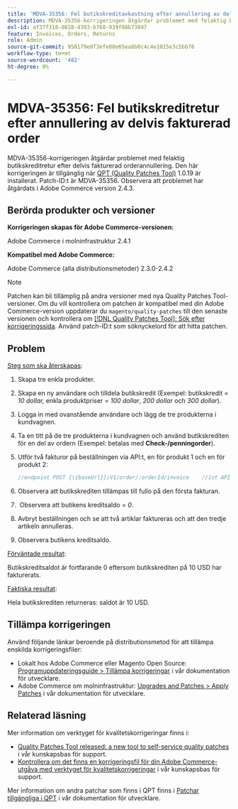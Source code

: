 ```yaml
---
title: 'MDVA-35356: Fel butikskreditavkastning efter annullering av delvis fakturerad order'
description: MDVA-35356-korrigeringen åtgärdar problemet med felaktig butikskreditretur efter delvis fakturerad orderannullering. Den här korrigeringen är tillgänglig när [QPT-verktyget (Quality Patches Tool)](/help/announcements/adobe-commerce-announcements/magento-quality-patches-released-new-tool-to-self-serve-quality-patches.md) 1.0.19 är installerat. Patch-ID:t är MDVA-35356. Observera att problemet har åtgärdats i Adobe Commerce version 2.4.3.
exl-id: af37f318-0818-4393-b768-939f08b73847
feature: Invoices, Orders, Returns
role: Admin
source-git-commit: 958179e0f3efe08e65ea8b0c4c4e1015e3c5bb76
workflow-type: tm+mt
source-wordcount: '482'
ht-degree: 0%

---
```


# MDVA-35356: Fel butikskreditretur efter annullering av delvis fakturerad order

MDVA-35356-korrigeringen åtgärdar problemet med felaktig butikskreditretur efter delvis fakturerad orderannullering. Den här korrigeringen är tillgänglig när [QPT (Quality Patches Tool)](/help/announcements/adobe-commerce-announcements/magento-quality-patches-released-new-tool-to-self-serve-quality-patches.md) 1.0.19 är installerat. Patch-ID:t är MDVA-35356. Observera att problemet har åtgärdats i Adobe Commerce version 2.4.3.

## Berörda produkter och versioner

**Korrigeringen skapas för Adobe Commerce-versionen:**

Adobe Commerce i molninfrastruktur 2.4.1

**Kompatibel med Adobe Commerce:**

Adobe Commerce (alla distributionsmetoder) 2.3.0-2.4.2

>[!NOTE]
>
>Patchen kan bli tillämplig på andra versioner med nya Quality Patches Tool-versioner. Om du vill kontrollera om patchen är kompatibel med din Adobe Commerce-version uppdaterar du `magento/quality-patches` till den senaste versionen och kontrollera om [[!DNL Quality Patches Tool]: Sök efter korrigeringssida](https://devdocs.magento.com/quality-patches/tool.html#patch-grid). Använd patch-ID:t som söknyckelord för att hitta patchen.

## Problem

<u>Steg som ska återskapas</u>:

1. Skapa tre enkla produkter.
1. Skapa en ny användare och tilldela butikskredit (Exempel: butikskredit = *10 dollar,* enkla produktpriser = *100 dollar*, *200 dollar* och *300 dollar*).
1. Logga in med ovanstående användare och lägg de tre produkterna i kundvagnen.
1. Ta en titt på de tre produkterna i kundvagnen och använd butikskrediten för en del av ordern (Exempel: betalas med **Check-/penningorder**).
1. Utför två fakturor på beställningen via API:t, en för produkt 1 och en för produkt 2:

   ```php
   //endpoint POST {\{baseUrl}}/V1/order/:orderId/invoice    //1st API call:    {    "capture": true,    "items": [    {    "order_item_id": 1,    "qty": 1    }    ],    "notify": true,    "appendComment": false    }    //2nd API call:    {    "capture": true,    "items": [    {    "order_item_id": 2,    "qty": 1    }    ],    "notify": true,    "appendComment": false    }
   ```

1. Observera att butikskrediten tillämpas till fullo på den första fakturan.
1. &#x200B; Observera att butikens kreditsaldo = *0*.
1. Avbryt beställningen och se att två artiklar faktureras och att den tredje artikeln annulleras.
1. Observera butikens kreditsaldo.

<u>Förväntade resultat</u>:

Butikskreditsaldot är fortfarande 0 eftersom butikskrediten på 10 USD har fakturerats.

<u>Faktiska resultat</u>:

Hela butikskrediten returneras: saldot är 10 USD.

## Tillämpa korrigeringen

Använd följande länkar beroende på distributionsmetod för att tillämpa enskilda korrigeringsfiler:

* Lokalt hos Adobe Commerce eller Magento Open Source: [Programuppdateringsguide > Tillämpa korrigeringar](https://devdocs.magento.com/guides/v2.4/comp-mgr/patching/mqp.html) i vår dokumentation för utvecklare.
* Adobe Commerce om molninfrastruktur: [Upgrades and Patches > Apply Patches](https://devdocs.magento.com/cloud/project/project-patch.html) i vår dokumentation för utvecklare.

## Relaterad läsning

Mer information om verktyget för kvalitetskorrigeringar finns i:

* [Quality Patches Tool released: a new tool to self-service quality patches](/help/announcements/adobe-commerce-announcements/magento-quality-patches-released-new-tool-to-self-serve-quality-patches.md) i vår kunskapsbas för support.
* [Kontrollera om det finns en korrigeringsfil för din Adobe Commerce-utgåva med verktyget för kvalitetskorrigeringar](/help/support-tools/patches-available-in-qpt-tool/check-patch-for-magento-issue-with-magento-quality-patches.md) i vår kunskapsbas för support.

Mer information om andra patchar som finns i QPT finns i [Patchar tillgängliga i QPT](https://devdocs.magento.com/quality-patches/tool.html#patch-grid) i vår dokumentation för utvecklare.
